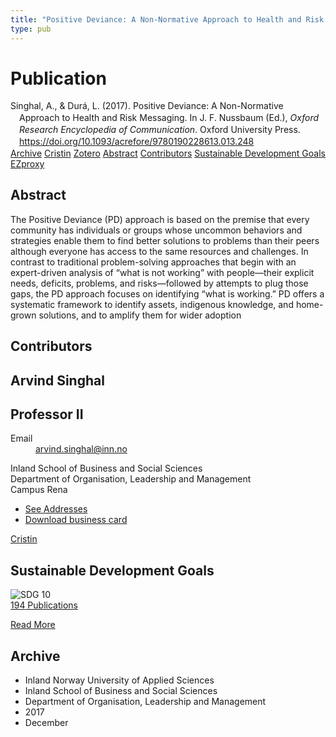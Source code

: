 ```yaml
---
title: "Positive Deviance: A Non-Normative Approach to Health and Risk Messaging"
type: pub
---
```

<h1>Publication</h1>
<article id="csl-bib-container-4W4R4HHQ" class="csl-bib-container">
  <div class="csl-bib-body" style="line-height: 1.35; padding-left: 1em; text-indent:-1em;">
  <div class="csl-entry">Singhal, A., &amp; Dur&#xE1;, L. (2017). Positive Deviance: A Non-Normative Approach to Health and Risk Messaging. In J. F. Nussbaum (Ed.), <i>Oxford Research Encyclopedia of Communication</i>. Oxford University Press. <a href="https://doi.org/10.1093/acrefore/9780190228613.013.248">https://doi.org/10.1093/acrefore/9780190228613.013.248</a></div>
</div>
  <div class="csl-bib-buttons">
    <a href="#taxonomy-article-4W4R4HHQ" class="csl-bib-button">Archive</a>
    <a href="https://app.cristin.no/results/show.jsf?id=1530152" alt="Cristin URL" class="csl-bib-button">Cristin</a>
    <a href="http://zotero.org/groups/5022929/items/4W4R4HHQ" alt="Zotero URL" class="csl-bib-button">Zotero</a>
    <a href="#abstract-article-4W4R4HHQ" class="csl-bib-button">Abstract</a>
    <a href="#contributors-article-4W4R4HHQ" class="csl-bib-button">Contributors</a>
    <a href="#sdg-article-4W4R4HHQ" class="csl-bib-button">Sustainable Development Goals</a>
    <a href="http://ezproxy.inn.no/login?url=https://doi.org/10.1093/acrefore/9780190228613.013.248" class="csl-bib-button">EZproxy</a>
  </div>
  <div id="csl-bib-meta-container-4W4R4HHQ"></div>
</article>
<div id="csl-bib-meta-4W4R4HHQ" class="csl-bib-meta">
  <article id="abstract-article-4W4R4HHQ" class="abstract-article">
    <h1>Abstract</h1>
    The Positive Deviance (PD) approach is based on the premise that every community has individuals or groups whose uncommon behaviors and strategies enable them to find better solutions to problems than their peers although everyone has access to the same resources and challenges. In contrast to traditional problem-solving approaches that begin with an expert-driven analysis of “what is not working” with people—their explicit needs, deficits, problems, and risks—followed by attempts to plug those gaps, the PD approach focuses on identifying “what is working.” PD offers a systematic framework to identify assets, indigenous knowledge, and home-grown solutions, and to amplify them for wider adoption
  </article>
  <article id="contributors-article-4W4R4HHQ" class="contributors-article">
    <h1>Contributors</h1>
    <div class="personas">
<div class="vrtx-hinn-person-card">
<div class="photo">
<i class="lar la-user-circle missing-person"></i>
</div>
<div class="info">
<hgroup><h1>Arvind Singhal</h1>
<h2>Professor II</h2>
</hgroup><dl>
<dt>Email</dt>
<dd>
<a href="mailto:arvind.singhal@inn.no">arvind.singhal@inn.no</a>
</dd>
</dl>
<p>
Inland School of Business and Social Sciences<br>
Department of Organisation, Leadership and Management<br>
Campus Rena
</p>
<ul class="vrtx-hinn-links">
<li><a href="https://www.inn.no/english/find-an-employee/arvind-singhal.html#vrtx-hinn-addresses">See Addresses</a></li>
<li><a href="https://www.inn.no/english/find-an-employee/arvind-singhal.html?vrtx=vcf">Download business card</a></li>
</ul>
</div>
</div>
<a href="https://app.cristin.no/persons/show.jsf?id=863653" alt="Cristin URL" class="personas-cristin">Cristin</a>
</div>
  </article>
  <article id="sdg-article-4W4R4HHQ" class="sdg-article">
    <h1>Sustainable Development Goals</h1>
    <div class="sdg-container"><div id="sdg10" class="sdg">
<img src="{{< params subfolder >}}images/sdg/sdg10_en.png" class="image" alt="SDG 10">
<div class="sdg-overlay">
<a href="{{< params subfolder >}}en/archive/?sdg=10#archive" class="sdg-publication-count"><span>194</span> Publications</a>
<p><a href="https://sdgs.un.org/goals/goal10" class="sdg-read-more">Read More</a></p>
</div>
</div></div>
  </article>
  <article id="taxonomy-article-4W4R4HHQ" class="taxonomy-article">
    <h1>Archive</h1>
    <ul>
      <li>Inland Norway University of Applied Sciences</li>
      <li>Inland School of Business and Social Sciences</li>
      <li>Department of Organisation, Leadership and Management</li>
      <li>2017</li>
      <li>December</li>
    </ul>
  </article>
</div>
